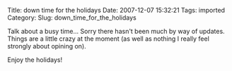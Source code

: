 Title: down time for the holidays
Date: 2007-12-07 15:32:21
Tags: imported
Category: 
Slug: down_time_for_the_holidays

Talk about a busy time... Sorry there hasn't been much by way of updates.  Things are a little crazy at the moment (as well as nothing I really feel strongly about opining on).

Enjoy the holidays!
